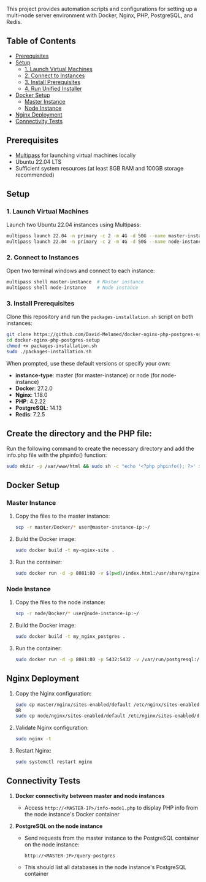 This project provides automation scripts and configurations for setting up a multi-node server environment with Docker, Nginx, PHP, PostgreSQL, and Redis.

## Table of Contents
- [Prerequisites](#prerequisites)
- [Setup](#setup)
  - [1. Launch Virtual Machines](#1-launch-virtual-machines)
  - [2. Connect to Instances](#2-connect-to-instances)
  - [3. Install Prerequisites](#3-install-prerequisites)
  - [4. Run Unified Installer](#4-run-unified-installer)
- [Docker Setup](#docker-setup)
  - [Master Instance](#master-instance)
  - [Node Instance](#node-instance)
- [Nginx Deployment](#nginx-deployment)
- [Connectivity Tests](#connectivity-tests)

## Prerequisites

- [Multipass](https://multipass.run/) for launching virtual machines locally
- Ubuntu 22.04 LTS
- Sufficient system resources (at least 8GB RAM and 100GB storage recommended)

## Setup

### 1. Launch Virtual Machines

Launch two Ubuntu 22.04 instances using Multipass:

```bash
multipass launch 22.04 -n primary -c 2 -m 4G -d 50G --name master-instance
multipass launch 22.04 -n primary -c 2 -m 4G -d 50G --name node-instance
```

### 2. Connect to Instances

Open two terminal windows and connect to each instance:

```bash
multipass shell master-instance  # Master instance
multipass shell node-instance    # Node instance
```

### 3. Install Prerequisites

Clone this repository and run the `packages-installation.sh` script on both instances:

```bash
git clone https://github.com/David-Melamed/docker-nginx-php-postgres-setup.git
cd docker-nginx-php-postgres-setup
chmod +x packages-installation.sh
sudo ./packages-installation.sh
```

When prompted, use these default versions or specify your own:

- **instance-type**: master (for master-instance) or node (for node-instance)
- **Docker**: 27.2.0
- **Nginx**: 1.18.0
- **PHP**: 4.2.22
- **PostgreSQL**: 14.13
- **Redis**: 7.2.5

## Create the directory and the PHP file:
Run the following command to create the necessary directory and add the info.php file with the phpinfo() function:

   ```bash
   sudo mkdir -p /var/www/html && sudo sh -c "echo '<?php phpinfo(); ?>' > /var/www/html/info.php"
   ```

## Docker Setup

### Master Instance

1. Copy the files to the master instance:
   ```bash
   scp -r master/Docker/* user@master-instance-ip:~/
   ```
2. Build the Docker image:
   ```bash
   sudo docker build -t my-nginx-site .
   ```
3. Run the container:
   ```bash
   sudo docker run -d -p 8081:80 -v $(pwd)/index.html:/usr/share/nginx/html/index.html my-nginx-site
   ```

### Node Instance

1. Copy the files to the node instance:
   ```bash
   scp -r node/Docker/* user@node-instance-ip:~/
   ```
2. Build the Docker image:
   ```bash
   sudo docker build -t my_nginx_postgres .
   ```
3. Run the container:
   ```bash
   sudo docker run -d -p 8081:80 -p 5432:5432 -v /var/run/postgresql:/tmp --user root --name postgres my_nginx_postgres
   ```

## Nginx Deployment

1. Copy the Nginx configuration:
   ```bash
   sudo cp master/nginx/sites-enabled/default /etc/nginx/sites-enabled/default
   OR
   sudo cp node/nginx/sites-enabled/default /etc/nginx/sites-enabled/default
   ```
2. Validate Nginx configuration:
   ```bash
   sudo nginx -t
   ```
3. Restart Nginx:
   ```bash
   sudo systemctl restart nginx
   ```

## Connectivity Tests

1. **Docker connectivity between master and node instances**
   - Access `http://<MASTER-IP>/info-node1.php` to display PHP info from the node instance's Docker container

2. **PostgreSQL on the node instance**
   - Send requests from the master instance to the PostgreSQL container on the node instance:
     ```
     http://<MASTER-IP>/query-postgres
     ```
   - This should list all databases in the node instance's PostgreSQL container